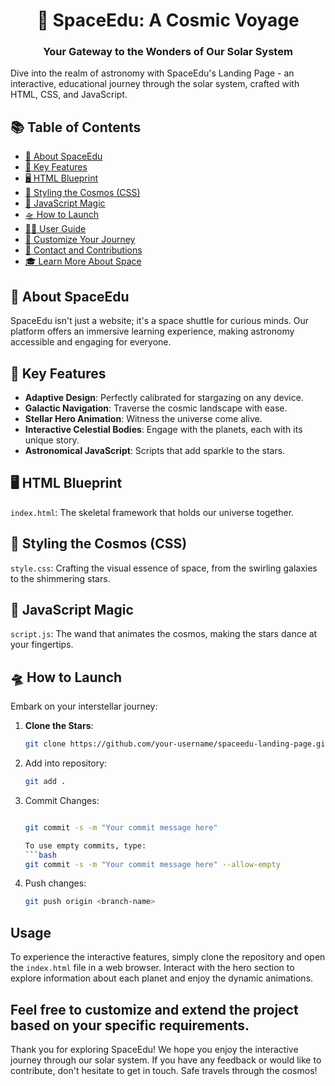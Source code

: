 <h1 align="center">🌠 SpaceEdu: A Cosmic Voyage</h1>
<h3 align="center">Your Gateway to the Wonders of Our Solar System</h3>

Dive into the realm of astronomy with SpaceEdu's Landing Page - an interactive, educational journey through the solar system, crafted with HTML, CSS, and JavaScript.

## 📚 Table of Contents

- [🌌 About SpaceEdu](#about-spaceedu)
- [🌟 Key Features](#key-features)
- [🖥️ HTML Blueprint](#html-blueprint)
- [🎨 Styling the Cosmos (CSS)](#styling-the-cosmos-css)
- [🔮 JavaScript Magic](#javascript-magic)
- [🛸 How to Launch](#how-to-launch)
- [👩‍🚀 User Guide](#user-guide)
- [🌠 Customize Your Journey](#customize-your-journey)
- [📡 Contact and Contributions](#contact-and-contributions)
- [🎓 Learn More About Space](#learn-more-about-space)

## 🌌 About SpaceEdu

SpaceEdu isn't just a website; it's a space shuttle for curious minds. Our platform offers an immersive learning experience, making astronomy accessible and engaging for everyone.

## 🌟 Key Features

- **Adaptive Design**: Perfectly calibrated for stargazing on any device.
- **Galactic Navigation**: Traverse the cosmic landscape with ease.
- **Stellar Hero Animation**: Witness the universe come alive.
- **Interactive Celestial Bodies**: Engage with the planets, each with its unique story.
- **Astronomical JavaScript**: Scripts that add sparkle to the stars.

## 🖥️ HTML Blueprint

`index.html`: The skeletal framework that holds our universe together.

## 🎨 Styling the Cosmos (CSS)

`style.css`: Crafting the visual essence of space, from the swirling galaxies to the shimmering stars.

## 🔮 JavaScript Magic

`script.js`: The wand that animates the cosmos, making the stars dance at your fingertips.

## 🛸 How to Launch

Embark on your interstellar journey:

1. **Clone the Stars**:
   ```bash
   git clone https://github.com/your-username/spaceedu-landing-page.git


   ```

2. Add into repository:

   ```bash
   git add .

   ```

3. Commit Changes:

   ````bash

   git commit -s -m "Your commit message here"

   To use empty commits, type:
   ```bash
   git commit -s -m "Your commit message here" --allow-empty

   ````

4. Push changes:

   ```bash
   git push origin <branch-name>
   ```

## Usage

To experience the interactive features, simply clone the repository and open the `index.html` file in a web browser. Interact with the hero section to explore information about each planet and enjoy the dynamic animations.

## Feel free to customize and extend the project based on your specific requirements.

Thank you for exploring SpaceEdu! We hope you enjoy the interactive journey through our solar system. If you have any feedback or would like to contribute, don't hesitate to get in touch. Safe travels through the cosmos!

